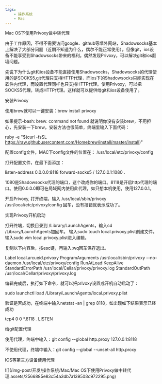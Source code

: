 ```yaml
---
tags:
    - 操作系统
    - Mac
---
```


Mac OS下使用Privoxy做中转代理

由于工作原因，不得不需要访问google、github等墙外网站，Shadowsocks基本上解决了大部分问题（近期不知道为什么，偶尔不能正常使用）。但像git，ios设备不能享受到Shadowsocks带来的福利。偶然发现Privoxy，可以解决git和ios翻墙问题。

先说下为什么git和ios设备不能直接使用Shadowsocks，Shadowsocks的代理使用的是SOCKS5,git代理只支持HTTP代理，而ios下的Shadowsocks只能实现在软件内代理，而设置代理同样也只支持HTTP代理。使用Privoxy，可以把SOCKS5代理，转成HTTP代理。这样就可以提供给git和ios设备使用了。

安装Privoxy

使用brew就可以一键安装：brew install privoxy

如果提示-bash: brew: command not found 就说明你没有安装brew，不用担心，先安装一下brew。安装方法也很简单，终端里输入下面代码：

ruby -e "$(curl -fsSL https://raw.githubusercontent.com/Homebrew/install/master/install)"


配置config文件，MAC下config文件的位置在： /usr/local/etc/privoxy/config

打开配置文件，在最下面添加：

listen-address 0.0.0.0:8118
forward-socks5 / 127.0.0.1:1080 .


1080是Shadowsocks代理的端口，这个改成你的端口。8118是开启http代理的端口。使用0.0.0.0即可在局域网内使用此代理，如只想本机使用，使用127.0.0.1。

开启Privoxy, 打开终端，输入 /usr/local/sbin/privoxy /usr/local/etc/privoxy/config 回车，没有报错就表示成功了。

实现Privoxy开机启动

打开终端，切换目录到 /Library/LaunchAgents，输入cd /Library/LaunchAgents加回车。 输入sudo touch local.privoxy.plist创建文件。输入sudo vim local.privoxy.plist进入编辑。

复制以下内容后，按esc键，再输入:wq回车保存退出。

<?xml version="1.0" encoding="UTF-8"?>
<!DOCTYPE plist PUBLIC "-//Apple//DTD PLIST 1.0//EN" "http://www.apple.com/DTDs/PropertyList-1.0.dtd">
<plist version="1.0">
<dict>
    <key>Label</key>
    <string>local.arcueid.privoxy</string>
    <key>ProgramArguments</key>
    <array>
        <string>/usr/local/sbin/privoxy</string>
        <string>--no-daemon</string>
        <string>/usr/local/etc/privoxy/config</string>
    </array>
    <key>RunAtLoad</key>
    <true/>
    <key>KeepAlive</key>
    <true/>
    <key>StandardErrorPath</key>
    <string>/usr/local/Cellar/privoxy/privoxy.log</string>
    <key>StandardOutPath</key>
    <string>/usr/local/Cellar/privoxy/privoxy.log</string>
</dict>
</plist>


编辑完成后，执行如下命令，就可以把privoxy设置成开机自动启动了：



sudo launchctl load /Library/LaunchAgents/local.privoxy.plist


验证是否成功，在终端中输入netstat -an | grep 8118，如出现如下结果表示已经成功

tcp4       0      0  *.8118                 *.*                    LISTEN


给git配置代理

使用代理，终端中输入：git config --global http.proxy 127.0.0.1:8118

不使用代理，终端中输入：git config --global --unset-all http.proxy

IOS等第三方设备使用代理

![](/img-post/开发/操作系统/Mac/Mac OS下使用Privoxy做中转代理.assets/2566885e83c54a3db7a139503c972295.png)



